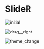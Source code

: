 # SlideR

![initial](https://github.com/user-attachments/assets/e953e553-0281-495b-98a1-d83e7aca6f1f)

![drag__right](https://github.com/user-attachments/assets/08275988-e0e9-44cd-8f8b-7564510cf981)

![theme_change](https://github.com/user-attachments/assets/9be792ec-5854-4f30-b052-67da6019bfae)
